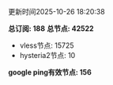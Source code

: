 更新时间2025-10-26 18:20:38

**总订阅: 188**
**总节点: 42522**
- vless节点: 15725
- hysteria2节点: 10

**google ping有效节点: 156**
